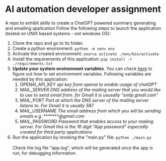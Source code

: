 # AI automation developer assignment
A repo to exhibit skills to create a ChatGPT powered summary generating and emailing application
Follow the following steps to launch the application (tested on UNIX based systems - not windows OS):
1. Clone the repo and go to its folder. 
2. Create a python environment:
  ```python -m venv env```
3. Acitvate the created environment:
  ```source activate ./env/bin/activate```
4. Install the requirements of this application:
  ```pip install -r ./requirements.txt```
5. **Update your system environment variables**. You can check [here](https://www3.ntu.edu.sg/home/ehchua/programming/howto/Environment_Variables.html) to figure out how to set environment variables. Following variables are needed by this applciation:
    1. OPENAI_API_KEY *api key from openai to enable usage of chatGPT*
    2. MAIL_SERVER  *DNS address of the mailing server that you would like to use to send email from. for Gmail it is ususally "smtp.gmail.com"*
    3. MAIL_PORT *Port at which the DNS server of the mailing server listens to. For Gmail it is usually 587*
    4. MAIL_USERNAME *The email address from which you will be sending emails e.g.* ********@gmail.com*
    5. MAIL_PASSWORD *Password that enables access to your mailing server. For Gmail this is the 16 digit "App password" especially created for third party applications*
6. Run the application by invoking the "main.py" file:
  ```python ./main.py```
<br><br>
Check the log file "app.log", which will be generated once the app is run, for debugging information. 